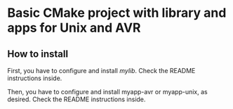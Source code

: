 # Basic CMake project with library and apps for Unix and AVR

## How to install
First, you have to configure and install _mylib_. Check the README instructions inside.

Then, you have to configure and install myapp-avr or myapp-unix, as desired. Check the README instructions inside.  